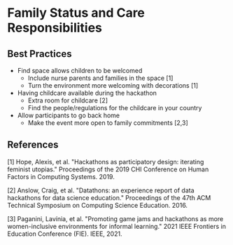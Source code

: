 # Family Status and Care Responsibilities

## Best Practices

- Find space allows children to be welcomed
  - Include nurse parents and families in the space [1]
  - Turn the environment more welcoming with decorations [1]
- Having childcare available during the hackathon
  - Extra room for childcare [2]
  - Find the people/regulations for the childcare in your country
- Allow participants to go back home
  - Make the event more open to family commitments [2,3]

## References

[1] Hope, Alexis, et al. "Hackathons as participatory design: iterating feminist utopias." Proceedings of the 2019 CHI Conference on Human Factors in Computing Systems. 2019.

[2] Anslow, Craig, et al. "Datathons: an experience report of data hackathons for data science education." Proceedings of the 47th ACM Technical Symposium on Computing Science Education. 2016.

[3] Paganini, Lavínia, et al. "Promoting game jams and hackathons as more women-inclusive environments for informal learning." 2021 IEEE Frontiers in Education Conference (FIE). IEEE, 2021.

